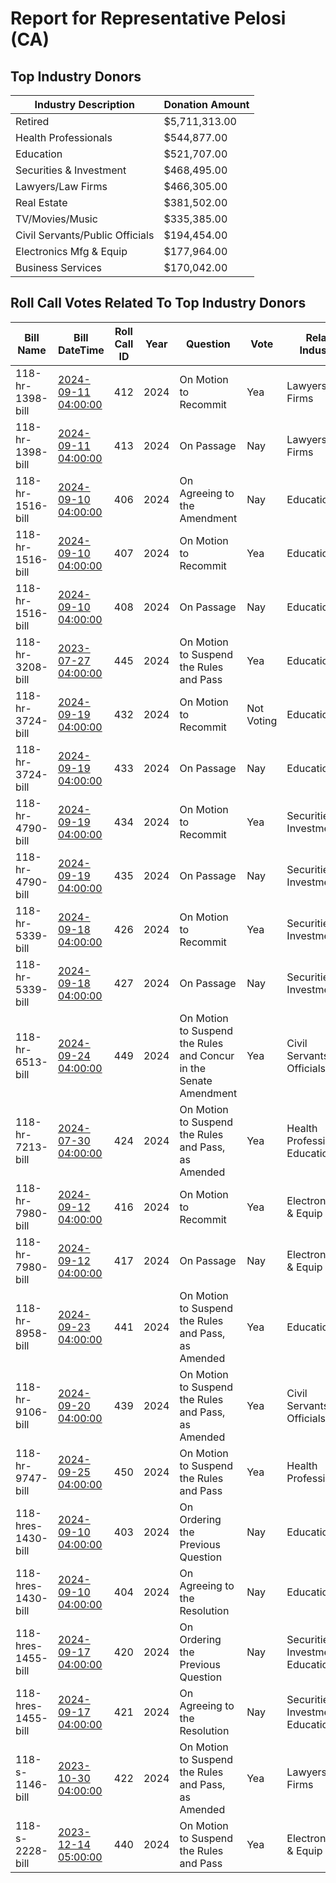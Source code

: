 # Report for Representative Pelosi (CA)

## Top Industry Donors
| Industry Description | Donation Amount |
|----------------------|-----------------|
| Retired | $5,711,313.00 |
| Health Professionals | $544,877.00 |
| Education | $521,707.00 |
| Securities & Investment | $468,495.00 |
| Lawyers/Law Firms | $466,305.00 |
| Real Estate | $381,502.00 |
| TV/Movies/Music | $335,385.00 |
| Civil Servants/Public Officials | $194,454.00 |
| Electronics Mfg & Equip | $177,964.00 |
| Business Services | $170,042.00 |

## Roll Call Votes Related To Top Industry Donors
| Bill Name | Bill DateTime | Roll Call ID | Year | Question | Vote | Related Industries |
|-----------|---------------|--------------|------|----------|------|--------------------|
| 118-hr-1398-bill | [2024-09-11 04:00:00](../bills/118-hr-1398/2024-09-11T04:00:00Z-118-hr-1398-bill-summary.md) | 412 | 2024 | On Motion to Recommit | Yea | Lawyers/Law Firms |
| 118-hr-1398-bill | [2024-09-11 04:00:00](../bills/118-hr-1398/2024-09-11T04:00:00Z-118-hr-1398-bill-summary.md) | 413 | 2024 | On Passage | Nay | Lawyers/Law Firms |
| 118-hr-1516-bill | [2024-09-10 04:00:00](../bills/118-hr-1516/2024-09-10T04:00:00Z-118-hr-1516-bill-summary.md) | 406 | 2024 | On Agreeing to the Amendment | Nay | Education |
| 118-hr-1516-bill | [2024-09-10 04:00:00](../bills/118-hr-1516/2024-09-10T04:00:00Z-118-hr-1516-bill-summary.md) | 407 | 2024 | On Motion to Recommit | Yea | Education |
| 118-hr-1516-bill | [2024-09-10 04:00:00](../bills/118-hr-1516/2024-09-10T04:00:00Z-118-hr-1516-bill-summary.md) | 408 | 2024 | On Passage | Nay | Education |
| 118-hr-3208-bill | [2023-07-27 04:00:00](../bills/118-hr-3208/2023-07-27T04:00:00Z-118-hr-3208-bill-summary.md) | 445 | 2024 | On Motion to Suspend the Rules and Pass | Yea | Education |
| 118-hr-3724-bill | [2024-09-19 04:00:00](../bills/118-hr-3724/2024-09-19T04:00:00Z-118-hr-3724-bill-summary.md) | 432 | 2024 | On Motion to Recommit | Not Voting | Education |
| 118-hr-3724-bill | [2024-09-19 04:00:00](../bills/118-hr-3724/2024-09-19T04:00:00Z-118-hr-3724-bill-summary.md) | 433 | 2024 | On Passage | Nay | Education |
| 118-hr-4790-bill | [2024-09-19 04:00:00](../bills/118-hr-4790/2024-09-19T04:00:00Z-118-hr-4790-bill-summary.md) | 434 | 2024 | On Motion to Recommit | Yea | Securities & Investment |
| 118-hr-4790-bill | [2024-09-19 04:00:00](../bills/118-hr-4790/2024-09-19T04:00:00Z-118-hr-4790-bill-summary.md) | 435 | 2024 | On Passage | Nay | Securities & Investment |
| 118-hr-5339-bill | [2024-09-18 04:00:00](../bills/118-hr-5339/2024-09-18T04:00:00Z-118-hr-5339-bill-summary.md) | 426 | 2024 | On Motion to Recommit | Yea | Securities & Investment |
| 118-hr-5339-bill | [2024-09-18 04:00:00](../bills/118-hr-5339/2024-09-18T04:00:00Z-118-hr-5339-bill-summary.md) | 427 | 2024 | On Passage | Nay | Securities & Investment |
| 118-hr-6513-bill | [2024-09-24 04:00:00](../bills/118-hr-6513/2024-09-24T04:00:00Z-118-hr-6513-bill-summary.md) | 449 | 2024 | On Motion to Suspend the Rules and Concur in the Senate Amendment | Yea | Civil Servants/Public Officials |
| 118-hr-7213-bill | [2024-07-30 04:00:00](../bills/118-hr-7213/2024-07-30T04:00:00Z-118-hr-7213-bill-summary.md) | 424 | 2024 | On Motion to Suspend the Rules and Pass, as Amended | Yea | Health Professionals, Education |
| 118-hr-7980-bill | [2024-09-12 04:00:00](../bills/118-hr-7980/2024-09-12T04:00:00Z-118-hr-7980-bill-summary.md) | 416 | 2024 | On Motion to Recommit | Yea | Electronics Mfg & Equip |
| 118-hr-7980-bill | [2024-09-12 04:00:00](../bills/118-hr-7980/2024-09-12T04:00:00Z-118-hr-7980-bill-summary.md) | 417 | 2024 | On Passage | Nay | Electronics Mfg & Equip |
| 118-hr-8958-bill | [2024-09-23 04:00:00](../bills/118-hr-8958/2024-09-23T04:00:00Z-118-hr-8958-bill-summary.md) | 441 | 2024 | On Motion to Suspend the Rules and Pass, as Amended | Yea | Education |
| 118-hr-9106-bill | [2024-09-20 04:00:00](../bills/118-hr-9106/2024-09-20T04:00:00Z-118-hr-9106-bill-summary.md) | 439 | 2024 | On Motion to Suspend the Rules and Pass, as Amended | Yea | Civil Servants/Public Officials |
| 118-hr-9747-bill | [2024-09-25 04:00:00](../bills/118-hr-9747/2024-09-25T04:00:00Z-118-hr-9747-bill-summary.md) | 450 | 2024 | On Motion to Suspend the Rules and Pass | Yea | Health Professionals |
| 118-hres-1430-bill | [2024-09-10 04:00:00](../bills/118-hres-1430/2024-09-10T04:00:00Z-118-hres-1430-bill-summary.md) | 403 | 2024 | On Ordering the Previous Question | Nay | Education |
| 118-hres-1430-bill | [2024-09-10 04:00:00](../bills/118-hres-1430/2024-09-10T04:00:00Z-118-hres-1430-bill-summary.md) | 404 | 2024 | On Agreeing to the Resolution | Nay | Education |
| 118-hres-1455-bill | [2024-09-17 04:00:00](../bills/118-hres-1455/2024-09-17T04:00:00Z-118-hres-1455-bill-summary.md) | 420 | 2024 | On Ordering the Previous Question | Nay | Securities & Investment, Education |
| 118-hres-1455-bill | [2024-09-17 04:00:00](../bills/118-hres-1455/2024-09-17T04:00:00Z-118-hres-1455-bill-summary.md) | 421 | 2024 | On Agreeing to the Resolution | Nay | Securities & Investment, Education |
| 118-s-1146-bill | [2023-10-30 04:00:00](../bills/118-s-1146/2023-10-30T04:00:00Z-118-s-1146-bill-summary.md) | 422 | 2024 | On Motion to Suspend the Rules and Pass, as Amended | Yea | Lawyers/Law Firms |
| 118-s-2228-bill | [2023-12-14 05:00:00](../bills/118-s-2228/2023-12-14T05:00:00Z-118-s-2228-bill-summary.md) | 440 | 2024 | On Motion to Suspend the Rules and Pass | Yea | Electronics Mfg & Equip |
